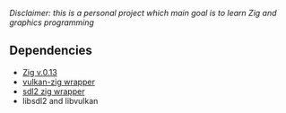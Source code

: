 _Disclaimer: this is a personal project which main goal is to learn Zig and graphics programming_

## Dependencies
- [Zig v.0.13](https://ziglang.org/)
- [vulkan-zig wrapper](https://github.com/Snektron/vulkan-zig)
- [sdl2 zig wrapper](https://github.com/ikskuh/SDL.zig)
- libsdl2 and libvulkan
